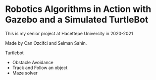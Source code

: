 # Robotics Algorithms in Action with Gazebo and a Simulated TurtleBot

This is my senior project at Hacettepe University in 2020-2021

Made by Can Ozcifci and Selman Sahin.

Turtlebot
  - Obstacle Avoidance
  - Track and Follow an object
  - Maze solver
